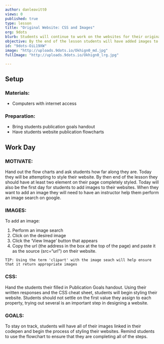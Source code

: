 ```yaml
---
author: danleavitt0
views: 0
published: true
type: lesson
title: "Original Website: CSS and Images"
org: 9dots
blurb: Students will continue to work on the websites for their original application ideas. This lessons focus will be on CSS and adding images.
objective: By the end of the lesson students will have added images to their website and begin styling with CSS
id: "9dots-OiL19XW"
image: "http://uploads.9dots.io/Okhign0_md.jpg"
fullImage: "http://uploads.9dots.io/Okhign0_lrg.jpg"

---
```


## Setup

### Materials:
- Computers with internet access

### Preparation:
- Bring students publication goals handout
- Have students website publication flowcharts

## Work Day

### MOTIVATE:
Hand out the flow charts and ask students how far along they are.  Today they will be attempting to style their website. By then end of the lesson they should have at least two element on their page completely styled. Today will also be the first day for students to add images to their websites. When they want to add an image they will need to have an instructor help them perform an image search on google. 

### IMAGES:
To add an image:
1. Perform an image search
2. Click on the desired image
3. Click the ‘View Image’ button that appears 
4. Copy the url (the address in the box at the top of the page) and paste it as the source (src=“url”) on their website.
```
TIP: Using the term 'clipart' with the image seach will help ensure that it return appropriate images
```

### CSS:
Hand the students their filled in Publication Goals handout. Using their written responses and the CSS cheat sheet, students will begin styling their website. Students should not settle on the first value they assign to each property, trying out several  is an important step in designing a website. 

### GOALS:
To stay on track, students will have all of their images linked in their codepen and begin the process of styling their websites. Remind students to use the flowchart to ensure that they are completing all of the steps.

